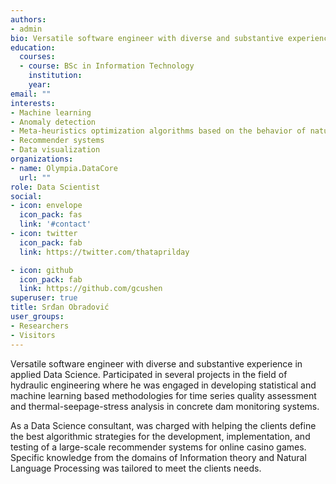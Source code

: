 ```yaml
---
authors:
- admin
bio: Versatile software engineer with diverse and substantive experience in applied Data Science.
education:
  courses:
  - course: BSc in Information Technology
    institution:
    year:
email: ""
interests:
- Machine learning
- Anomaly detection
- Meta-heuristics optimization algorithms based on the behavior of natural systems
- Recommender systems
- Data visualization
organizations:
- name: Olympia.DataCore
  url: ""
role: Data Scientist
social:
- icon: envelope
  icon_pack: fas
  link: '#contact'
- icon: twitter
  icon_pack: fab
  link: https://twitter.com/thataprilday

- icon: github
  icon_pack: fab
  link: https://github.com/gcushen
superuser: true
title: Srđan Obradović
user_groups:
- Researchers
- Visitors
---
```


Versatile software engineer with diverse and substantive experience in applied Data Science. Participated in several projects in the field of hydraulic engineering where he was engaged in developing statistical and machine learning based methodologies for time series quality assessment and thermal-seepage-stress analysis in concrete dam monitoring systems.

As a Data Science consultant, was charged with helping the clients define the best algorithmic strategies for the development, implementation, and testing of a large-scale recommender systems for online casino games. Specific knowledge from the domains of Information theory and Natural Language Processing was tailored to meet the clients needs.
